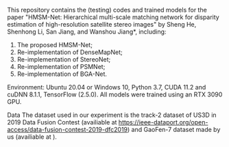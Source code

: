 This repository contains the (testing) codes and trained models for the paper "HMSM-Net: Hierarchical multi-scale matching network for disparity estimation of high-resolution satellite stereo images" by Sheng He, Shenhong Li, San Jiang, and Wanshou Jiang*, including:

1. The proposed HMSM-Net;
2. Re-implementation of DenseMapNet;
3. Re-implementation of StereoNet;
4. Re-implementation of PSMNet;
5. Re-implementation of BGA-Net.

Environment:
Ubuntu 20.04 or Windows 10, Python 3.7, CUDA 11.2 and cuDNN 8.1.1, TensorFlow (2.5.0). All models were trained using an RTX 3090 GPU.

Data
The dataset used in our experiment is the track-2 dataset of US3D in 2019 Data Fusion Contest (availiable at https://ieee-dataport.org/open-access/data-fusion-contest-2019-dfc2019) and GaoFen-7 dataset made by us (availiable at ).
